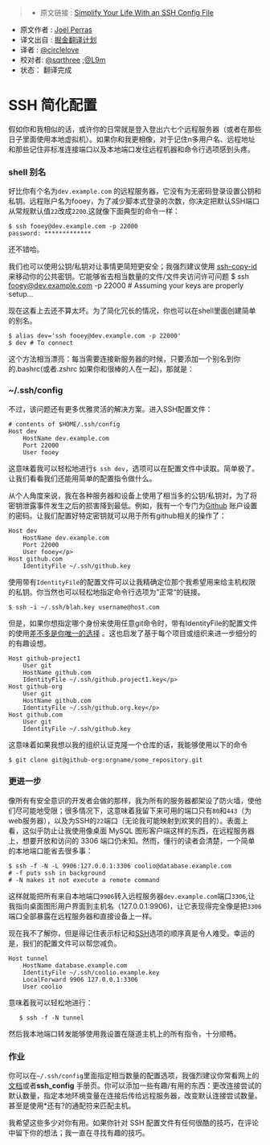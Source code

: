 >* 原文链接 : [Simplify Your Life With an SSH Config File](http://nerderati.com/2011/03/17/simplify-your-life-with-an-ssh-config-file/)
* 原文作者 : [Joël Perras](http://nerderati.com/about/)
* 译文出自 : [掘金翻译计划](https://github.com/xitu/gold-miner)
* 译者 : [@circlelove](https://github.com/circlelove)
* 校对者: [@sqrthree](https://github.com/sqrthree) ;[@L9m](https://github.com/L9m)
* 状态： 翻译完成

# SSH 简化配置

假如你和我相似的话，或许你的日常就是登入登出六七个远程服务器（或者在那些日子里面使用本地虚拟机）。如果你和我更相像，对于记住n多用户名、远程地址和那些记住非标准连接端口以及本地端口发往远程机器和命令行选项感到头疼。

### shell 别名

好比你有个名为`dev.example.com` 的远程服务器，它没有为无密码登录设置公钥和私钥。远程账户名为fooey，为了减少脚本式登录的次数，你决定把默认SSH端口从常规默认值`22`改成`2200`.这就像下面典型的命令一样：

    $ ssh fooey@dev.example.com -p 22000
    password: *************

还不错哈。

我们也可以使用公钥/私钥对让事情更简短更安全；我强烈建议使用 [ssh-copy-id](http://linux.die.net/man/1/ssh-copy-id)来移动你的公共密钥。它能够省去相当数量的文件/文件夹访问许可问题
    $ ssh fooey@dev.example.com -p 22000
    # Assuming your keys are properly setup…

现在这看上去还不算太坏。为了简化冗长的情况，你也可以在shell里面创建简单的别名。

    $ alias dev='ssh fooey@dev.example.com -p 22000'
    $ dev # To connect

这个方法相当漂亮：每当需要连接新服务器的时候，只要添加一个别名到你的.bashrc(或者.zshrc 如果你和很棒的人在一起)，那就是：

### ~/.ssh/config

不过，该问题还有更多优雅灵活的解决方案。进入SSH配置文件：

    # contents of $HOME/.ssh/config
    Host dev
        HostName dev.example.com
        Port 22000
        User fooey


这意味着我可以轻松地进行`$ ssh dev`，选项可以在配置文件中读取。简单极了。让我们看看我们还能用简单的配置指令做什么。


从个人角度来说，我在各种服务器和设备上使用了相当多的公钥/私钥对，为了将密钥泄露事件发生之后的损害降到最低。例如，我有一个专门为[Github](https://github.com/jperras) 账户设置的密码。让我们配置好特定密钥就可以用于所有github相关的操作了：

    Host dev
        HostName dev.example.com
        Port 22000
        User fooey</p>
    Host github.com
        IdentityFile ~/.ssh/github.key


使用带有`IdentityFile`的配置文件可以让我精确定位那个我希望用来给主机权限的私钥。你当然也可以轻松地指定命令行选项为”正常“的链接。

    $ ssh -i ~/.ssh/blah.key username@host.com



但是，如果你想指定哪个身份来使用任意git命令时，带有IdentityFile的配置文件的使用[差不多是你唯一的选择](https://git.wiki.kernel.org/index.php/GitTips#How_to_pass_ssh_options_in_git.3F) 。这也启发了基于每个项目或组织来进一步细分的的有趣设想。

    Host github-project1
        User git
        HostName github.com
        IdentityFile ~/.ssh/github.project1.key</p>
    Host github-org
        User git
        HostName github.com
        IdentityFile ~/.ssh/github.org.key</p>
    Host github.com
        User git
        IdentityFile ~/.ssh/github.key


这意味着如果我想以我的组织认证克隆一个仓库的话，我能够使用以下的命令


    $ git clone git@github-org:orgname/some_repository.git


### 更进一步


像所有有安全意识的开发者会做的那样，我为所有的服务器都架设了防火墙，使他们尽可能地受限；很多情况下，这意味着我留下来可用的端口只有`80`和`443`（为web服务器），以及为SSH的`22`端口（无论我可能映射到欢笑的目的）。表面上看，这似乎防止让我使用像桌面 MySQL 图形客户端这样的东西，在远程服务器上，想要开放和访问的 3306 端口仍未知。然而，懂行的读者会清楚，一个简单的本地端口能省去很多事：

    $ ssh -f -N -L 9906:127.0.0.1:3306 coolio@database.example.com
    # -f puts ssh in background
    # -N makes it not execute a remote command



这样就能把所有来自本地端口`9906`转入远程服务器`dev.example.com`端口`3306`,让我指向桌面图形用户界面到主机名（127.0.0.1:9906)，让它表现得完全像是把`3306`端口全部暴露在远程服务器和直接设备上一样。


现在我不了解你，但是得记住表示标记和[SSH](http://linux.die.net/man/1/ssh)选项的顺序真是令人难受。幸运的是，我们的配置文件可以帮您减负。

    Host tunnel
        HostName database.example.com
        IdentityFile ~/.ssh/coolio.example.key
        LocalForward 9906 127.0.0.1:3306
        User coolio



意味着我可以轻松地进行：
```
   $ ssh -f -N tunnel

```
然后我本地端口转发能够使用我设置在隧道主机上的所有指令，十分顺畅。

### 作业


你可以在`~/.ssh/config`里面指定相当数量的配置选项，我强烈建议你常看网上的[文档](http://linux.die.net/man/5/ssh_config)或者**ssh_config** 手册页。你可以添加一些有趣/有用的东西：更改连接尝试的默认数量，指定本地环境变量在连接后传给远程服务器，改变默认连接尝试数量。甚至是使用*还有?的通配符来匹配主机。

我希望这些多少对你有用。如果你针对 SSH 配置文件有任何很酷的技巧，在评论中留下你的想法；我一直在寻找有趣的技巧。
